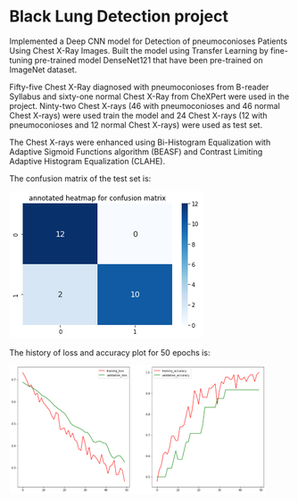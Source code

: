 # Black Lung Detection project
Implemented a Deep CNN model for Detection of pneumoconioses Patients Using Chest X-Ray Images. Built the model using Transfer Learning by fine-tuning pre-trained model  DenseNet121 that have been pre-trained on ImageNet dataset.

Fifty-five Chest X-Ray diagnosed with pneumoconioses from B-reader Syllabus and sixty-one normal Chest X-Ray from CheXPert were used in the project. Ninty-two Chest X-rays (46 with pneumoconioses and 46 normal Chest X-rays) were used train the model and 24 Chest X-rays (12 with pneumoconioses and 12 normal Chest X-rays) were used as test set.

The Chest X-rays were enhanced using Bi-Histogram Equalization with Adaptive Sigmoid Functions algorithm (BEASF) and Contrast Limiting Adaptive Histogram Equalization (CLAHE). 

The confusion matrix of the test set is:

![alt text](https://github.com/wangling03/Black-Lung-Detection/blob/main/Figure%202022-02-21%20112114.png?raw=true)

The history of loss and accuracy plot for 50 epochs is:

![alt text](https://github.com/wangling03/Black-Lung-Detection/blob/main/Figure%202022-02-21%20130843_2.png?raw=true)




